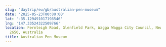 ```yaml
---
slug: "daytrip/eu/gb/australian-pen-museum"
date: '2025-05-23T00:00:00'
lat: '-35.129491017198546'
lng: '147.33524322509766'
location: Fernleigh Road, Glenfield Park, Wagga Wagga City Council, New South Wales,
  2650, Australia
title: Australian Pen Museum
---
```



